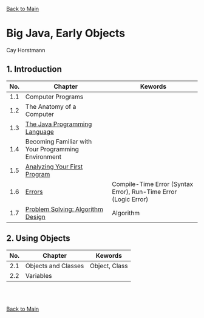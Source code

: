 [Back to Main](../../README.md)

# Big Java, Early Objects
Cay Horstmann

## 1. Introduction
|No.|Chapter|Kewords|
|:-:|-|-|
|1.1|Computer Programs||
|1.2|The Anatomy of a Computer||
|1.3|[The Java Programming Language](ch_01/03/note.md)||
|1.4|Becoming Familiar with Your Programming Environment||
|1.5|[Analyzing Your First Program](ch_01/05/note.md)||
|1.6|[Errors](ch_01/06/note.md)|Compile-Time Error (Syntax Error), Run-Time Error (Logic Error)|
|1.7|[Problem Solving: Algorithm Design](ch_01/07/note.md)|Algorithm|

## 2. Using Objects
|No.|Chapter|Kewords|
|:-:|-|-|
|2.1|Objects and Classes|Object, Class|
|2.2|Variables||




<br>



<br>

[Back to Main](../../README.md)